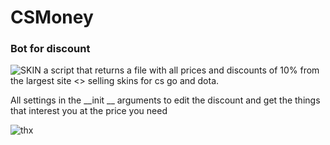 # CSMoney
### Bot for discount

![SKIN](https://media0.giphy.com/media/5vcEIVZX0UosDj326d/giphy.gif?cid=ecf05e47bsotyw894vdzjvc5fsahowo1oxo354b8r5naxag0&rid=giphy.gif&ct=g)
a script that returns a file with all prices and discounts of 10% from the largest site <> selling skins for cs go and dota.

All settings in the __init __ arguments to edit the discount and get the things that interest you at the price you need

![thx](https://media3.giphy.com/media/mlvseq9yvZhba/giphy.gif?cid=ecf05e47mcamvnruht412eov6gyt0qstcif3fv4aahtl5bn7&rid=giphy.gif&ct=g)
